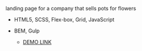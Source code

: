 landing page for a company that sells pots for flowers
  - HTML5, SCSS, Flex-box, Grid, JavaScript
  - BEM, Gulp

    - [DEMO LINK](https://galyopa.github.io/Potr_Pots-landing/)

